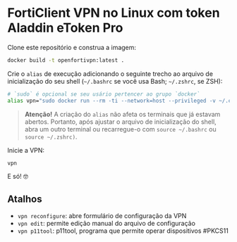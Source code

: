 # FortiClient VPN no Linux com token Aladdin eToken Pro

Clone este repositório e construa a imagem:

```bash
docker build -t openfortivpn:latest .
```

Crie o `alias` de execução adicionando o seguinte trecho ao arquivo de inicialização do seu shell (`~/.bashrc` se você usa Bash; `~/.zshrc`, se ZSH):

```bash
# `sudo` é opcional se seu usário pertencer ao grupo `docker`
alias vpn="sudo docker run --rm -ti --network=host --privileged -v ~/.config/openfortivpn:/vpn -v /etc/resolv.conf:/etc/resolv.conf openfortivpn"
```

> **Atenção!** A criação do `alias` não afeta os terminais que já estavam abertos. Portanto, após ajustar
o arquivo de inicialização do shell, abra um outro terminal ou recarregue-o com `source ~/.bashrc` ou `source ~/.zshrc)`.

Inicie a VPN:

```bash
vpn
```

E só! 🤓

## Atalhos

* `vpn reconfigure`: abre formulário de configuração da VPN
* `vpn edit`: permite edição manual do arquivo de configuração
* `vpn p11tool`: p11tool, programa que permite operar dispositivos #PKCS11
